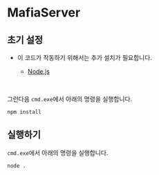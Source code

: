 # MafiaServer

## 초기 설정

* 이 코드가 작동하기 위해서는 추가 설치가 필요합니다.


  - [Node.js](https://nodejs.org/)

</br>

그런다음 `cmd.exe`에서 아래의 명령을 실행합니다.
```
npm install
```

## 실행하기
`cmd.exe`에서 아래의 명령을 실행합니다.
```
node .
```
